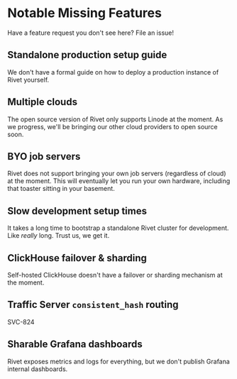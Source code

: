 # Notable Missing Features

Have a feature request you don't see here? File an issue!

## Standalone production setup guide

We don't have a formal guide on how to deploy a production instance of Rivet yourself.

## Multiple clouds

The open source version of Rivet only supports Linode at the moment. As we progress, we'll be bringing our other cloud providers to open source soon.

## BYO job servers

Rivet does not support bringing your own job servers (regardless of cloud) at the moment. This will eventually let you run your own hardware, including that toaster sitting in your basement.

## Slow development setup times

It takes a long time to bootstrap a standalone Rivet cluster for development. Like _really_ long. Trust us, we get it.

## ClickHouse failover & sharding

Self-hosted ClickHouse doesn't have a failover or sharding mechanism at the moment.

## Traffic Server `consistent_hash` routing

SVC-824

## Sharable Grafana dashboards

Rivet exposes metrics and logs for everything, but we don't publish Grafana internal dashboards.
